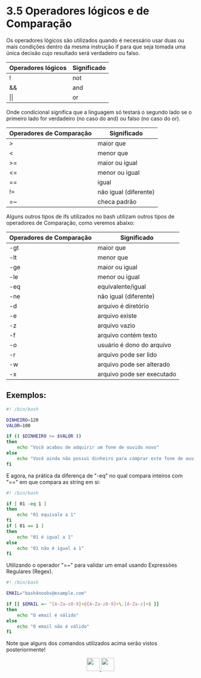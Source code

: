 # 3.5 Operadores lógicos e de Comparação

Os operadores lógicos são utilizados quando é necessário usar duas ou mais condições dentro da mesma instrução if para que seja tomada uma única decisão cujo resultado será verdadeiro ou falso.

| Operadores lógicos | Significado |
| ------------------ | ----------- |
| !                  | not         |
| &&                 | and         |
| \|\|               | or          |

Onde condicional significa que a linguagem só testará o segundo lado se o primeiro lado for verdadeiro (no caso do and) ou falso (no caso do or).

| Operadores de Comparação | Significado           |
| ------------------------ | --------------------- |
| >                        | maior que             |
| <                        | menor que             |
| >=                       | maior ou igual        |
| <=                       | menor ou igual        |
| ==                       | igual                 |
| !=                       | não igual (diferente) |
| =~                       | checa padrão          |

Alguns outros tipos de ifs utilizados no bash utilizam outros tipos de operadores de Comparação, como veremos abaixo:

| Operadores de Comparação | Significado                |
| ------------------------ | -------------------------- |
| -gt                      | maior que                  |
| -lt                      | menor que                  |
| -ge                      | maior ou igual             |
| -le                      | menor ou igual             |
| -eq                      | equivalente/igual          |
| -ne                      | não igual (diferente)      |
| -d                       | arquivo é diretório        |
| -e                       | arquivo existe             |
| -z                       | arquivo vazio              |
| -f                       | arquivo contém texto       |
| -o                       | usuário é dono do arquivo  |
| -r                       | arquivo pode ser lido      |
| -w                       | arquivo pode ser alterado  |
| -x                       | arquivo pode ser executado |

## Exemplos:

```bash
#! /bin/bash

DINHEIRO=120
VALOR=100

if (( $DINHEIRO >= $VALOR ))
then
    echo "Você acabou de adquirir um fone de ouvido novo"
else
    echo "Você ainda não possui dinheiro para comprar este fone de ouvido"
fi


```
E agora, na  prática da diferença de "-eq" no qual compara inteiros com "==" em que compara as string em si:

```bash
#! /bin/bash

if [ 01 -eq 1 ]
then
    echo "01 equivale a 1"
fi
if [ 01 == 1 ]
then
    echo "01 é igual a 1"
else
    echo "01 não é igual a 1"
fi

```

Utilizando o operador "=~" para validar um email usando Expressões Regulares (Regex).

```bash
#! /bin/bash

EMAIL="bash4noobs@example.com"

if [[ $EMAIL =~ ^[A-Za-z0-9]+@[A-Za-z0-9]+\.[A-Za-z]+$ ]]
then
    echo "O email é válido"
else
    echo "O email não é válido"
fi

```

Note que alguns dos comandos utilizados acima serão vistos posteriormente!

<p align="center">
  <a href="04-Operadores-aritméticos.md">
    <img src="https://cdn.discordapp.com/attachments/539836343094870016/863605852304048148/anterior.png" height=35>
  </a>
  <a href="06-Instruções-condicionais.md">
    <img src="https://cdn.discordapp.com/attachments/539836343094870016/863605863049461780/proximo.png" height=35>
  </a>
</p>
